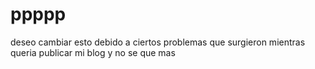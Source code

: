 # ppppp 
deseo cambiar esto debido a ciertos problemas que surgieron
mientras queria publicar mi blog
y no se que mas
